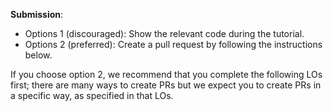 **Submission**: 
* Options 1 (discouraged): Show the relevant code during the tutorial.
* Options 2 (preferred): Create a pull request by following the instructions below.

<include src="../../admin/appendixE-gitHub.md#tutorial-pr-instructions" name="%%Admin &raquo; Appendix E: Using GitHub Project Hosting &rarr; Submitting Pull Requests as evidence of an LO%%" dynamic />

If you choose option 2, we recommend that you complete the following LOs first; there are many ways to create PRs but we expect you to create PRs in a specific way, as specified in that LOs. 

<dynamic-panel type="danger" src="outcome-pr.md" header="**`W4.8` Can create PRs on GitHub** :star:" no-close />